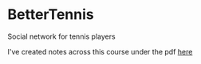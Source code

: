 # BetterTennis
Social network for tennis players

I've created notes across this course under the pdf [here](./react_notes.pdf)
